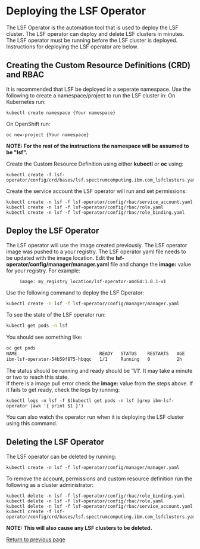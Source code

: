 # Deploying the LSF Operator

The LSF Operator is the automation tool that is used to deploy the LSF cluster.  The LSF operator can deploy and delete LSF clusters in minutes.  The LSF operator must be running before the LSF cluster is deployed.  Instructions for deploying the LSF operator are below.

## Creating the Custom Resource Definitions (CRD) and RBAC
It is recommended that LSF be deployed in a seperate namespace.  Use the following to create a namespace/project to run the LSF cluster in:
On Kubernetes run:
```
kubectl create namespace {Your namespace}
```
On OpenShift run:
```
oc new-project {Your namespace}
```

**NOTE:  For the rest of the instructions the namespace will be assumed to be "lsf".**

Create the Custom Resource Definition using either **kubectl** or **oc** using:
```
kubectl create -f lsf-operator/config/crd/bases/lsf.spectrumcomputing.ibm.com_lsfclusters.yaml
```

Create the service account the LSF operator will run and set permissions:
```
kubectl create -n lsf -f lsf-operator/config/rbac/service_account.yaml
kubectl create -n lsf -f lsf-operator/config/rbac/role.yaml
kubectl create -n lsf -f lsf-operator/config/rbac/role_binding.yaml
```

## Deploy the LSF Operator
The LSF operator will use the image created previously.  The LSF operator image was pushed to a your registry.  The LSF operator yaml file needs to be updated with the image location.  Edit the **lsf-operator/config/manager/manager.yaml** file and change the **image:** value for your registry.  For example:
```
     image: my_registry_location/lsf-operator-amd64:1.0.1-v1
```

Use the following command to deploy the LSF Operator:
```bash
kubectl create -n lsf -f lsf-operator/config/manager/manager.yaml
```

To see the state of the LSF operator run:
```bash
kubectl get pods -n lsf
```

You should see something like:
```bash
oc get pods
NAME                               READY   STATUS    RESTARTS   AGE
ibm-lsf-operator-54b59f875-hbqqc   1/1     Running   0          2h
```
The status should be running and ready should be '1/1'.  It may take a minute or two to reach this state.  
If there is a image pull error check the **image:** value from the steps above.
If it fails to get ready, check the logs by running:
```
kubectl logs -n lsf -f $(kubectl get pods -n lsf |grep ibm-lsf-operator |awk '{ print $1 }')
```
You can also watch the operator run when it is deploying the LSF cluster using this command.

## Deleting the LSF Operator
The LSF operator can be deleted by running:
```
kubectl create -n lsf -f lsf-operator/config/manager/manager.yaml
```

To remove the account, permissions and custom resource definition run the following as a cluster administrator:
```
kubectl delete -n lsf -f lsf-operator/config/rbac/role_binding.yaml
kubectl delete -n lsf -f lsf-operator/config/rbac/role.yaml
kubectl delete -n lsf -f lsf-operator/config/rbac/service_account.yaml
kubectl create -f lsf-operator/config/crd/bases/lsf.spectrumcomputing.ibm.com_lsfclusters.yaml
```

**NOTE:  This will also cause any LSF clusters to be deleted.**

[Return to previous page](README.md)
